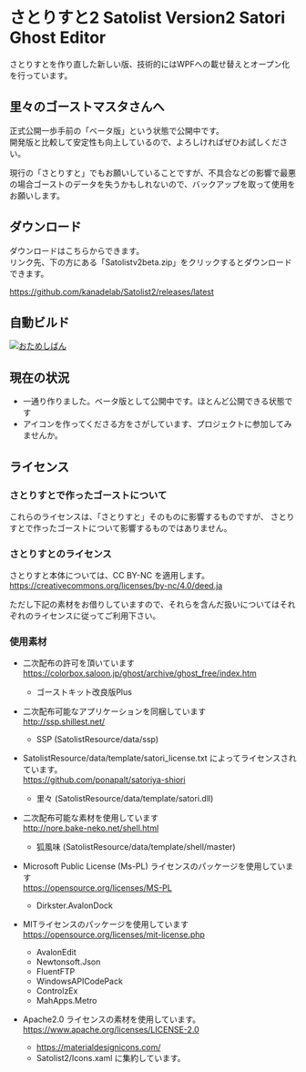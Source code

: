 # さとりすと2 Satolist Version2 Satori Ghost Editor

さとりすとを作り直した新しい版、技術的にはWPFへの載せ替えとオープン化を行っています。

## 里々のゴーストマスタさんへ  
正式公開一歩手前の「ベータ版」という状態で公開中です。  
開発版と比較して安定性も向上しているので、よろしければぜひお試しください。  

現行の「さとりすと」でもお願いしていることですが、不具合などの影響で最悪の場合ゴーストのデータを失うかもしれないので、バックアップを取って使用をお願いします。

## ダウンロード
ダウンロードはこちらからできます。  
リンク先、下の方にある「Satolistv2beta.zip」をクリックするとダウンロードできます。

https://github.com/kanadelab/Satolist2/releases/latest

## 自動ビルド
[![おためしばん](https://github.com/kanadelab/Satolist2/actions/workflows/ci.yml/badge.svg?branch=master&event=push)](https://github.com/kanadelab/Satolist2/actions/workflows/ci.yml)

## 現在の状況  
* 一通り作りました。ベータ版として公開中です。ほとんど公開できる状態です
* アイコンを作ってくださる方をさがしています、プロジェクトに参加してみませんか。

## ライセンス
### さとりすとで作ったゴーストについて
これらのライセンスは、「さとりすと」そのものに影響するものですが、
さとりすとで作ったゴーストについて影響するものではありません。

### さとりすとのライセンス
さとりすと本体については、CC BY-NC を適用します。
https://creativecommons.org/licenses/by-nc/4.0/deed.ja

ただし下記の素材をお借りしていますので、それらを含んだ扱いについてはそれぞれのライセンスに従ってご利用下さい。

### 使用素材
* 二次配布の許可を頂いています  
https://colorbox.saloon.jp/ghost/archive/ghost_free/index.htm
  * ゴーストキット改良版Plus

* 二次配布可能なアプリケーションを同梱しています  
http://ssp.shillest.net/ 
  * SSP (SatolistResource/data/ssp)

* SatolistResource/data/template/satori_license.txt によってライセンスされています。  
https://github.com/ponapalt/satoriya-shiori
  * 里々 (SatolistResource/data/template/satori.dll)

* 二次配布可能な素材を使用しています  
http://nore.bake-neko.net/shell.html
  * 狐風味 (SatolistResource/data/template/shell/master)

* Microsoft Public License (Ms-PL) ライセンスのパッケージを使用しています  
https://opensource.org/licenses/MS-PL  
  * Dirkster.AvalonDock

* MITライセンスのパッケージを使用しています  
https://opensource.org/licenses/mit-license.php
  * AvalonEdit
  * Newtonsoft.Json
  * FluentFTP
  * WindowsAPICodePack
  * ControlzEx
  * MahApps.Metro

* Apache2.0 ライセンスの素材を使用しています。  
  https://www.apache.org/licenses/LICENSE-2.0
  * https://materialdesignicons.com/
  * Satolist2/Icons.xaml に集約しています。
